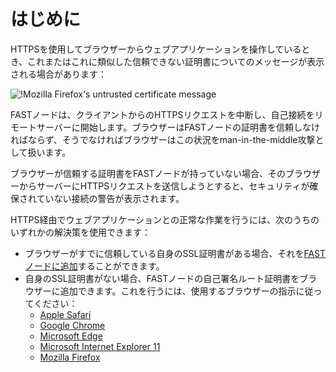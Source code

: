 [link-node-installation]:       install-certificate-on-fast-node.md
[link-safari-ssl]:              browsers-ssl/safari-ssl.md
[link-chrome-ssl]:              browsers-ssl/chrome-ssl.md
[link-edge-ssl]:                browsers-ssl/edge-ssl.md
[link-ie11-ssl]:                browsers-ssl/ie11-ssl.md
[link-firefox-ssl]:             browsers-ssl/firefox-ssl.md

[img-insecure-connection]:      ../../images/fast/qsg/common/deployment/11-qsg-fast-inst-untrusted-cert.png


# はじめに

HTTPSを使用してブラウザーからウェブアプリケーションを操作しているとき、これまたはこれに類似した信頼できない証明書についてのメッセージが表示される場合があります：

![!Mozilla Firefox's untrusted certificate message][img-insecure-connection]

FASTノードは、クライアントからのHTTPSリクエストを中断し、自己接続をリモートサーバーに開始します。ブラウザーはFASTノードの証明書を信頼しなければならず、そうでなければブラウザーはこの状況をman-in-the-middle攻撃として扱います。

ブラウザーが信頼する証明書をFASTノードが持っていない場合、そのブラウザーからサーバーにHTTPSリクエストを送信しようとすると、セキュリティが確保されていない接続の警告が表示されます。

HTTPS経由でウェブアプリケーションとの正常な作業を行うには、次のうちのいずれかの解決策を使用できます：
* ブラウザーがすでに信頼している自身のSSL証明書がある場合、それを[FASTノードに追加][link-node-installation]することができます。
* 自身のSSL証明書がない場合、FASTノードの自己署名ルート証明書をブラウザーに追加できます。これを行うには、使用するブラウザーの指示に従ってください：
    * [Apple Safari][link-safari-ssl]
    * [Google Chrome][link-chrome-ssl]
    * [Microsoft Edge][link-edge-ssl]
    * [Microsoft Internet Explorer 11][link-ie11-ssl]
    * [Mozilla Firefox][link-firefox-ssl]